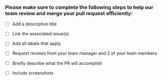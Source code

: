 ### Please make sure to complete the following steps to help our team review and merge your pull request efficiently:

- [ ] Add a descriptive title

- [ ] Link the associated issue(s)

- [ ] Add all labels that apply

- [ ] Request reviews from your team manager and 2 of your team members

- [ ] Briefly describe what the PR will accomplish

- [ ] Include screenshots